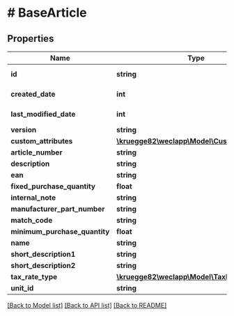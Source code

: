 # # BaseArticle

## Properties

Name | Type | Description | Notes
------------ | ------------- | ------------- | -------------
**id** | **string** |  | [optional] [readonly]
**created_date** | **int** |  | [optional] [readonly]
**last_modified_date** | **int** |  | [optional] [readonly]
**version** | **string** |  | [optional]
**custom_attributes** | [**\kruegge82\weclapp\Model\CustomAttribute[]**](CustomAttribute.md) |  | [optional]
**article_number** | **string** |  | [optional]
**description** | **string** |  | [optional]
**ean** | **string** |  | [optional]
**fixed_purchase_quantity** | **float** |  | [optional]
**internal_note** | **string** |  | [optional]
**manufacturer_part_number** | **string** |  | [optional]
**match_code** | **string** |  | [optional]
**minimum_purchase_quantity** | **float** |  | [optional]
**name** | **string** |  | [optional]
**short_description1** | **string** |  | [optional]
**short_description2** | **string** |  | [optional]
**tax_rate_type** | [**\kruegge82\weclapp\Model\TaxRateType**](TaxRateType.md) |  | [optional]
**unit_id** | **string** |  | [optional]

[[Back to Model list]](../../README.md#models) [[Back to API list]](../../README.md#endpoints) [[Back to README]](../../README.md)

